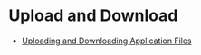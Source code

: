 # Upload and Download<!--upload-download-->

- [Uploading and Downloading Application Files](app-file-upload-download.md)